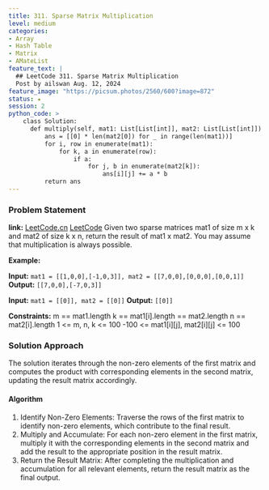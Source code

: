 ```yaml
---
title: 311. Sparse Matrix Multiplication
level: medium
categories:
- Array
- Hash Table
- Matrix
- AMateList
feature_text: |
  ## LeetCode 311. Sparse Matrix Multiplication
  Post by ailswan Aug. 12, 2024
feature_image: "https://picsum.photos/2560/600?image=872"
status: ★
session: 2
python_code: >
    class Solution:
      def multiply(self, mat1: List[List[int]], mat2: List[List[int]]) -> List[List[int]]:
          ans = [[0] * len(mat2[0]) for _ in range(len(mat1))]
          for i, row in enumerate(mat1):
              for k, a in enumerate(row):
                  if a:
                      for j, b in enumerate(mat2[k]):
                          ans[i][j] += a * b
          return ans 
---
```


### Problem Statement
**link:**
[LeetCode.cn](https://leetcode.cn/problems/sparse-matrix-multiplication/)
[LeetCode](https://leetcode.com/sparse-matrix-multiplication/)
Given two sparse matrices mat1 of size m x k and mat2 of size k x n, return the result of mat1 x mat2. You may assume that multiplication is always possible.

**Example:**

**Input:** `mat1 = [[1,0,0],[-1,0,3]], mat2 = [[7,0,0],[0,0,0],[0,0,1]]`
**Output:** `[[7,0,0],[-7,0,3]]`
 
**Input:** `mat1 = [[0]], mat2 = [[0]]`
**Output:** `[[0]]`

**Constraints:**
m == mat1.length
k == mat1[i].length == mat2.length
n == mat2[i].length
1 <= m, n, k <= 100
-100 <= mat1[i][j], mat2[i][j] <= 100
### Solution Approach
The solution iterates through the non-zero elements of the first matrix and computes the product with corresponding elements in the second matrix, updating the result matrix accordingly.

#### Algorithm
1. Identify Non-Zero Elements: Traverse the rows of the first matrix to identify non-zero elements, which contribute to the final result.
2. Multiply and Accumulate: For each non-zero element in the first matrix, multiply it with the corresponding elements in the second matrix and add the result to the appropriate position in the result matrix.
3. Return the Result Matrix: After completing the multiplication and accumulation for all relevant elements, return the result matrix as the final output.
